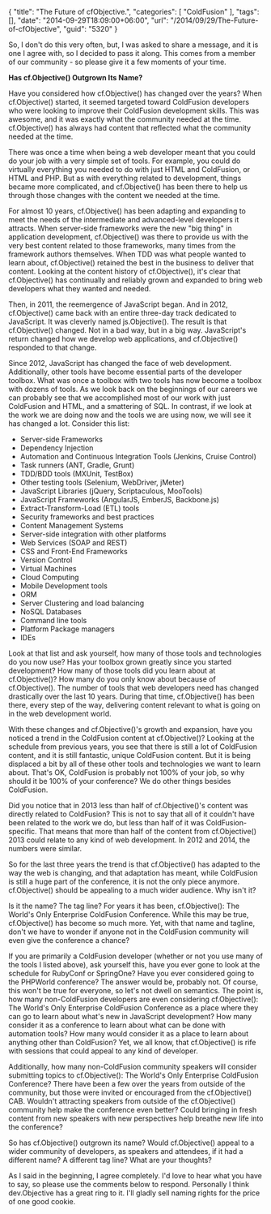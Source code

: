 {
	"title": "The Future of cfObjective.",
	"categories": [
		"ColdFusion"
	],
	"tags": [],
	"date": "2014-09-29T18:09:00+06:00",
	"url": "/2014/09/29/The-Future-of-cfObjective",
	"guid": "5320"
}

<p>
So, I don't do this very often, but, I was asked to share a message, and it is one I agree with, so I decided to pass it along. This comes from a member of our community - so please give it a few moments of your time.
</p>
<!--more-->
<div class="alert alert-success">

<strong>Has cf.Objective() Outgrown Its Name?</strong>
 <p/>
Have you considered how cf.Objective() has changed over the years? When cf.Objective() started, it seemed targeted toward ColdFusion developers who were looking to improve their ColdFusion development skills.  This was awesome, and it was exactly what the community needed at the time. cf.Objective() has always had content that reflected what the community needed at the time. 
<p/> 
There was once a time when being a web developer meant that you could do your job with a very simple set of tools. For example, you could do virtually everything you needed to do with just HTML and ColdFusion, or HTML and PHP. But as with everything related to development, things became more complicated, and cf.Objective() has been there to help us through those changes with the content we needed at the time. 
<p/>
For almost 10 years, cf.Objective() has been adapting and expanding to meet the needs of the intermediate and advanced-level developers it attracts. When server-side frameworks were the new "big thing" in application development, cf.Objective() was there to provide us with the very best content related to those frameworks, many times from the framework authors themselves. When TDD was what people wanted to learn about, cf.Objective() retained the best in the business to deliver that content. Looking at the content history of cf.Objective(), it's clear that cf.Objective() has continually and reliably grown and expanded to bring web developers what they wanted and needed. 
<p/>
Then, in 2011, the reemergence of JavaScript began. And in 2012, cf.Objective() came back with an entire three-day track dedicated to JavaScript. It was cleverly named js.Objective(). The result is that cf.Objective() changed. Not in a bad way, but in a big way. JavaScript's return changed how we develop web applications, and cf.Objective() responded to that change. 
<p/> 
Since 2012, JavaScript has changed the face of web development. Additionally, other tools have become essential parts of the developer toolbox. What was once a toolbox with two tools has now become a toolbox with dozens of tools. As we look back on the beginnings of our careers we can probably see that we accomplished most of our work with just ColdFusion and HTML, and a smattering of SQL. In contrast, if we look at the work we are doing now and the tools we are using now, we will see it has changed a lot. Consider this list:
<p/>
<ul>
<li>Server-side Frameworks
<li>Dependency Injection
<li>Automation and Continuous Integration Tools (Jenkins, Cruise Control)
<li>Task runners (ANT, Gradle, Grunt)
<li>TDD/BDD tools (MXUnit, TestBox)
<li>Other testing tools (Selenium, WebDriver, jMeter)
<li>JavaScript Libraries (jQuery, Scriptaculous, MooTools)
<li>JavaScript Frameworks (AngularJS, EmberJS, Backbone.js)
<li>Extract-Transform-Load (ETL) tools
<li>Security frameworks and best practices
<li>Content Management Systems
<li>Server-side integration with other platforms
<li>Web Services (SOAP and REST)
<li>CSS and Front-End Frameworks
<li>Version Control
<li>Virtual Machines
<li>Cloud Computing
<li>Mobile Development tools
<li>ORM
<li>Server Clustering and load balancing
<li>NoSQL Databases
<li>Command line tools
<li>Platform Package managers
<li>IDEs
 </ul>
<p/>
Look at that list and ask yourself, how many of those tools and technologies do you now use? Has your toolbox grown greatly since you started development? How many of those tools did you learn about at cf.Objective()? How many do you only know about because of cf.Objective(). The number of tools that web developers need has changed drastically over the last 10 years. During that time, cf.Objective() has been there, every step of the way, delivering content relevant to what is going on in the web development world. 
<p/>
 
With these changes and cf.Objective()'s growth and expansion, have you noticed a trend in the ColdFusion content at cf.Objective()?  Looking at the schedule from previous years, you see that there is still a lot of ColdFusion content, and it is still fantastic, unique ColdFusion content. But it is being displaced a bit by all of these other tools and technologies we want to learn about. That's OK, ColdFusion is probably not 100% of your job, so why should it be 100% of your conference?  We do other things besides ColdFusion.
 <p/>

Did you notice that in 2013 less than half of cf.Objective()'s content was directly related to ColdFusion? This is not to say that all of it couldn't have been related to the work we do, but less than half of it was ColdFusion-specific.  That means that more than half of the content from cf.Objective() 2013 could relate to any kind of web development. In 2012 and 2014, the numbers were similar. 
<p/>
 
So for the last three years the trend is that cf.Objective() has adapted to the way the web is changing, and that adaptation has meant, while ColdFusion is still a huge part of the conference, it is not the only piece anymore. cf.Objective() should be appealing to a much wider audience.  Why isn't it? 
<p/>
 
Is it the name? The tag line?  For years it has been, cf.Objective(): The World's Only Enterprise ColdFusion Conference.  While this may be true, cf.Objective() has become so much more. Yet, with that name and tagline, don't we have to wonder if anyone not in the ColdFusion community will even give the conference a chance?
 <p/>

If you are primarily a ColdFusion developer (whether or not you use many of the tools I listed above), ask yourself this, have you ever gone to look at the schedule for RubyConf or SpringOne?  Have you ever considered going to the PHPWorld conference?  The answer would be, probably not. Of course, this won't be true for everyone, so let's not dwell on semantics. The point is, how many non-ColdFusion developers are even considering cf.Objective(): The World's Only Enterprise ColdFusion Conference as a place where they can go to learn about what's new in JavaScript development? How many consider it as a conference to learn about what can be done with automation tools?  How many would consider it as a place to learn about anything other than ColdFusion? Yet, we all know, that cf.Objective() is rife with sessions that could appeal to any kind of developer. 
 <p/>

Additionally, how many non-ColdFusion community speakers will consider submitting topics to cf.Objective(): The World's Only Enterprise ColdFusion Conference?  There have been a few over the years from outside of the community, but those were invited or encouraged from the cf.Objective() CAB. Wouldn't attracting speakers from outside of the cf.Objective() community help make the conference even better? Could bringing in fresh content from new speakers with new perspectives help breathe new life into the conference? 
<p/>
 
So has cf.Objective() outgrown its name?  Would cf.Objective() appeal to a wider community of developers, as speakers and attendees, if it had a different name?  A different tag line?  What are your thoughts? 
</div>

<p/>

As I said in the beginning, I agree completely. I'd love to hear what you have to say, so please use the comments below to respond. Personally I think dev.Objective has a great ring to it. I'll gladly sell naming rights for the price of one good cookie.